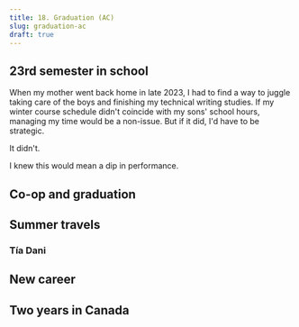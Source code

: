 ```yaml
---
title: 18. Graduation (AC)
slug: graduation-ac
draft: true
---
```


## 23rd semester in school

When my mother went back home in late 2023, I had to find a way to juggle taking care of the boys and finishing my technical writing studies. If my winter course schedule didn't coincide with my sons' school hours, managing my time would be a non-issue. But if it did, I'd have to be strategic.

It didn't.

I knew this would mean a dip in performance.

## Co-op and graduation

## Summer travels

### Tía Dani

## New career

## Two years in Canada

